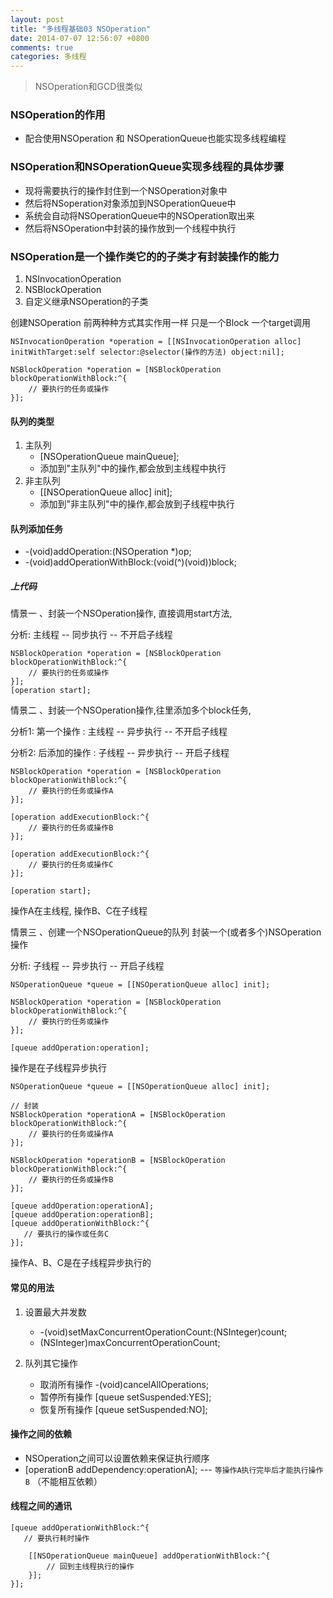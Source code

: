 ```yaml
---
layout: post
title: "多线程基础03 NSOperation"
date: 2014-07-07 12:56:07 +0800
comments: true
categories: 多线程
---
```

<!--more-->
> NSOperation和GCD很类似


### NSOperation的作用
* 配合使用NSOperation 和 NSOperationQueue也能实现多线程编程

### NSOperation和NSOperationQueue实现多线程的具体步骤
* 现将需要执行的操作封住到一个NSOperation对象中
* 然后将NSoperation对象添加到NSOperationQueue中
* 系统会自动将NSOperationQueue中的NSOperation取出来
* 然后将NSOperation中封装的操作放到一个线程中执行

### NSOperation是一个操作类它的的子类才有封装操作的能力

1. NSInvocationOperation
2. NSBlockOperation
3. 自定义继承NSOperation的子类

创建NSOperation 前两种种方式其实作用一样 只是一个Block 一个target调用 
	
	NSInvocationOperation *operation = [[NSInvocationOperation alloc] initWithTarget:self selector:@selector(操作的方法) object:nil];
	
	NSBlockOperation *operation = [NSBlockOperation blockOperationWithBlock:^{
        // 要执行的任务或操作
    }];

#### 队列的类型
1. 主队列
	* [NSOperationQueue mainQueue];
	* 添加到"主队列"中的操作,都会放到主线程中执行
2. 非主队列
	* [[NSOperationQueue alloc] init];
	* 添加到"非主队列"中的操作,都会放到子线程中执行
	
#### 队列添加任务
*	-(void)addOperation:(NSOperation *)op;
*	-(void)addOperationWithBlock:(void(^)(void))block;


##### 上代码

情景一 、封装一个NSOperation操作, 直接调用start方法,

分析: 主线程 -- 同步执行 -- 不开启子线程

    NSBlockOperation *operation = [NSBlockOperation blockOperationWithBlock:^{
        // 要执行的任务或操作
    }];
    [operation start];

情景二 、封装一个NSOperation操作,往里添加多个block任务, 

分析1: 第一个操作 : 主线程 -- 异步执行 -- 不开启子线程 

分析2: 后添加的操作 : 子线程 -- 异步执行 -- 开启子线程  

	NSBlockOperation *operation = [NSBlockOperation blockOperationWithBlock:^{
        // 要执行的任务或操作A
    }];
  
    [operation addExecutionBlock:^{
        // 要执行的任务或操作B
    }];
    
    [operation addExecutionBlock:^{
        // 要执行的任务或操作C
    }];
    
    [operation start];	 

操作A在主线程, 操作B、C在子线程


情景三 、创建一个NSOperationQueue的队列 封装一个(或者多个)NSOperation操作 

分析: 子线程 -- 异步执行 -- 开启子线程
    
    NSOperationQueue *queue = [[NSOperationQueue alloc] init];
    
    NSBlockOperation *operation = [NSBlockOperation blockOperationWithBlock:^{
        // 要执行的任务或操作
    }];
    
    [queue addOperation:operation];
    
操作是在子线程异步执行
    
    NSOperationQueue *queue = [[NSOperationQueue alloc] init];
    
    // 封装
    NSBlockOperation *operationA = [NSBlockOperation blockOperationWithBlock:^{
        // 要执行的任务或操作A
    }];
    
    NSBlockOperation *operationB = [NSBlockOperation blockOperationWithBlock:^{
        // 要执行的任务或操作B
    }];
  
    [queue addOperation:operationA];
    [queue addOperation:operationB];
    [queue addOperationWithBlock:^{
       // 要执行的操作或任务C
    }];

操作A、B、C是在子线程异步执行的


#### 常见的用法
1. 设置最大并发数
	* -(void)setMaxConcurrentOperationCount:(NSInteger)count;
	* (NSInteger)maxConcurrentOperationCount;
	
2. 队列其它操作
	* 取消所有操作 -(void)cancelAllOperations;
	* 暂停所有操作 [queue setSuspended:YES];
	* 恢复所有操作 [queue setSuspended:NO];

#### 操作之间的依赖
* NSOperation之间可以设置依赖来保证执行顺序
* [operationB addDependency:operationA];  --- ```等操作A执行完毕后才能执行操作B``` （不能相互依赖）

#### 线程之间的通讯
	[queue addOperationWithBlock:^{
       // 要执行耗时操作
        
        [[NSOperationQueue mainQueue] addOperationWithBlock:^{
            // 回到主线程执行的操作
        }];
    }];
    







